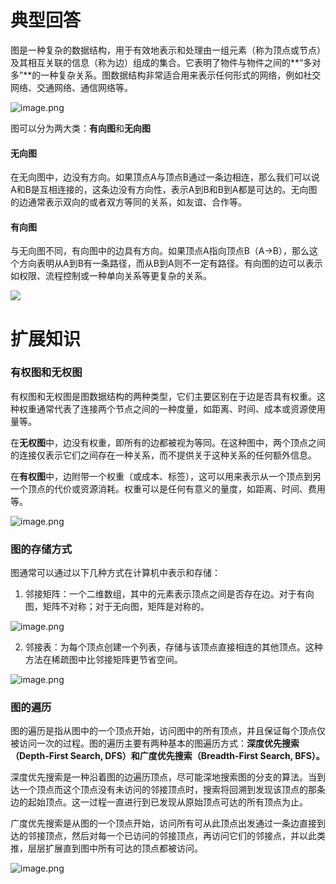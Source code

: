 # 典型回答

图是一种复杂的数据结构，用于有效地表示和处理由一组元素（称为顶点或节点）及其相互关联的信息（称为边）组成的集合。它表明了物件与物件之间的**“多对多”**的一种复杂关系。图数据结构非常适合用来表示任何形式的网络，例如社交网络、交通网络、通信网络等。

![image.png](https://cdn.nlark.com/yuque/0/2024/png/5378072/1713610408437-4cd06017-51c7-429a-b4e1-7dc4072af50a.png#averageHue=%23fcfcfc&clientId=uaa460349-2e3c-4&from=paste&id=ue0b91dbe&originHeight=1003&originWidth=1600&originalType=url&ratio=1&rotation=0&showTitle=false&size=180034&status=done&style=none&taskId=uf60e868a-24a6-43f4-8a7d-2ac999a6f96&title=)

图可以分为两大类：**有向图**和**无向图**

#### 无向图
在无向图中，边没有方向。如果顶点A与顶点B通过一条边相连，那么我们可以说A和B是互相连接的，这条边没有方向性，表示A到B和B到A都是可达的。无向图的边通常表示双向的或者双方等同的关系，如友谊、合作等。

#### 有向图
与无向图不同，有向图中的边具有方向。如果顶点A指向顶点B（A→B），那么这个方向表明从A到B有一条路径，而从B到A则不一定有路径。有向图的边可以表示如权限、流程控制或一种单向关系等更复杂的关系。


![](https://cdn.nlark.com/yuque/0/2024/webp/5378072/1713610445565-ac22dfbe-8246-4540-855f-c3f2489d2e1f.webp#averageHue=%23f8f8f8&clientId=uaa460349-2e3c-4&from=paste&id=ue1de6373&originHeight=280&originWidth=588&originalType=url&ratio=1&rotation=0&showTitle=false&status=done&style=none&taskId=ubf8da534-7b77-46b7-9523-370b8ddb88a&title=)

# 扩展知识

### 有权图和无权图

有权图和无权图是图数据结构的两种类型，它们主要区别在于边是否具有权重。这种权重通常代表了连接两个节点之间的一种度量，如距离、时间、成本或资源使用量等。

在**无权图**中，边没有权重，即所有的边都被视为等同。在这种图中，两个顶点之间的连接仅表示它们之间存在一种关系，而不提供关于这种关系的任何额外信息。

在**有权图**中，边附带一个权重（或成本、标签），这可以用来表示从一个顶点到另一个顶点的代价或资源消耗。权重可以是任何有意义的量度，如距离、时间、费用等。

![image.png](https://cdn.nlark.com/yuque/0/2024/png/5378072/1713610569373-60ddedf9-2335-4edd-ad02-113e5d3ebaef.png#averageHue=%23fdfdfd&clientId=uaa460349-2e3c-4&from=paste&height=720&id=ufb614ce2&originHeight=720&originWidth=1280&originalType=url&ratio=1&rotation=0&showTitle=false&size=56285&status=done&style=none&taskId=u7598f04c-7eb0-457d-ba44-f8f5f6331e7&title=&width=1280)

### 图的存储方式

图通常可以通过以下几种方式在计算机中表示和存储：

1. 邻接矩阵：一个二维数组，其中的元素表示顶点之间是否存在边。对于有向图，矩阵不对称；对于无向图，矩阵是对称的。


![image.png](https://cdn.nlark.com/yuque/0/2024/png/5378072/1713611146559-947df88b-e0cc-4ad0-a8c4-2b47b9e6a144.png#averageHue=%23f8f8f8&clientId=uaa460349-2e3c-4&from=paste&height=591&id=u52047a14&originHeight=591&originWidth=1019&originalType=binary&ratio=1&rotation=0&showTitle=false&size=84399&status=done&style=none&taskId=uaa3f7a4f-7cfe-41e8-91bb-6753c4ca9e4&title=&width=1019)

2. 邻接表：为每个顶点创建一个列表，存储与该顶点直接相连的其他顶点。这种方法在稀疏图中比邻接矩阵更节省空间。

![image.png](https://cdn.nlark.com/yuque/0/2024/png/5378072/1713611452413-7ca18282-123d-4444-a054-afd4d7d5c55a.png#averageHue=%23f8f8f8&clientId=uaa460349-2e3c-4&from=paste&height=310&id=u3e021f8f&originHeight=310&originWidth=927&originalType=binary&ratio=1&rotation=0&showTitle=false&size=40225&status=done&style=none&taskId=u8226b98d-3cc5-4361-b41d-ccee7ec3f75&title=&width=927)
### 图的遍历

图的遍历是指从图中的一个顶点开始，访问图中的所有顶点，并且保证每个顶点仅被访问一次的过程。图的遍历主要有两种基本的图遍历方式：**深度优先搜索（Depth-First Search, DFS）和广度优先搜索（Breadth-First Search, BFS）。**

深度优先搜索是一种沿着图的边遍历顶点，尽可能深地搜索图的分支的算法。当到达一个顶点而这个顶点没有未访问的邻接顶点时，搜索将回溯到发现该顶点的那条边的起始顶点。这一过程一直进行到已发现从原始顶点可达的所有顶点为止。

广度优先搜索是从图的一个顶点开始，访问所有可从此顶点出发通过一条边直接到达的邻接顶点，然后对每一个已访问的邻接顶点，再访问它们的邻接点，并以此类推，层层扩展直到图中所有可达的顶点都被访问。

![image.png](https://cdn.nlark.com/yuque/0/2024/png/5378072/1713611753237-a8ceec62-eab8-4e4e-87c2-8afc9301ad89.png#averageHue=%23f9f9f9&clientId=uaa460349-2e3c-4&from=paste&height=340&id=u736ef277&originHeight=340&originWidth=762&originalType=binary&ratio=1&rotation=0&showTitle=false&size=32242&status=done&style=none&taskId=ub18a2c48-297d-4785-8236-a81edce6ce1&title=&width=762)
